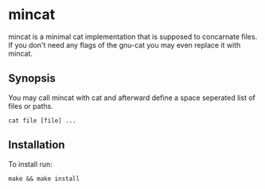 mincat
======
mincat is a minimal cat implementation that is supposed to concarnate files.
If you don't need any flags of the gnu-cat you may even replace it with mincat.

Synopsis
--------
You may call mincat with cat and afterward define a space seperated list of
files or paths.

    cat file [file] ...

Installation
------------
To install run:

    make && make install
